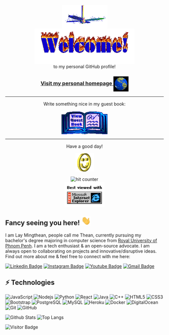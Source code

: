 <div align="center">
<img src="https://github.com/mingtheanlay/mingtheanlay/blob/master/img/fan-1.gif" alt="Fan" align="center">
</div>

<div align="center">
<img src="https://github.com/mingtheanlay/mingtheanlay/blob/master/img/welcome-fire.gif" alt="Welcome" align="center">
</div>

<div align="center">
to my personal GitHub profile!
</div>

<h3 align="center">
<a href="https://mingtheanlay.github.io/">Visit my personal homepage
<img src="https://github.com/mingtheanlay/mingtheanlay/blob/master/img/website.gif" alt="Visit homepage" align="center">
</a>
</h3>

<hr>

<div align="center">
<p>Write something nice in my guest book:</p>
<a href="https://github.com/mingtheanlay/mingtheanlay/issues"><img src="https://github.com/mingtheanlay/mingtheanlay/blob/master/img/guestbook.gif" alt="Guest book" align="center"></a>
</div>

<hr>

<div align="center">
<p>Have a good day!</p>
<div>
<img src="https://github.com/mingtheanlay/mingtheanlay/blob/master/img/smile.gif" alt="Smiley" align="center">
</div>
</div>

<div align="center">
<p></p>
<img src="https://profile-counter.glitch.me/mingtheanlay/count.svg" alt="hit counter" align="center">
</div>

<div align="center">
<img src="https://github.com/mingtheanlay/mingtheanlay/blob/master/img/ie.jpg" alt="Best viewed with Microsoft Internet Explorer" align="center" width="128">
</div>

## Fancy seeing you here! <img src="https://raw.githubusercontent.com/mingtheanlay/mingtheanlay/master/wave.gif" width="30px">

I am Lay Mingthean, people call me Thean, currently pursuing my bachelor's degree majoring in computer science from [Royal University of Phnom Penh](http://www.rupp.edu.kh/). I am a tech enthusiast & an open-source advocate. I am always open to collaborating on projects and innovative/disruptive ideas. Find out more about me & feel free to connect with me here:

[![Linkedin Badge](https://img.shields.io/badge/-mingthean-lay?style=flat-square&logo=Linkedin&logoColor=white&link=https://www.linkedin.com/in/anirudhemmadi/)](https://www.linkedin.com/in/mingthean-lay-384294178/)
[![Instagram Badge](https://img.shields.io/badge/-th34n._-purple?style=flat-square&logo=instagram&logoColor=white&link=https://instagram.com/kanna6501/)](https://www.instagram.com/th34n._/)
[![Youtube Badge](https://img.shields.io/badge/-mingthean-lay?style=flat-square&logo=youtube&logoColor=white&link=https://www.youtube.com/c/koolkanna)](https://www.youtube.com/channel/UCRDqDtko3GRB6kGdrRY-iOw)
[![Gmail Badge](https://img.shields.io/badge/-mingthean.lay@gmail.com-c14438?style=flat-square&logo=Gmail&logoColor=white&link=mailto:kanna6501@gmail.com)](mailto:mingthean.lay@gmail.com@gmail.com)

## ⚡ Technologies

![JavaScript](https://img.shields.io/badge/-JavaScript-black?style=flat-square&logo=javascript)
![Nodejs](https://img.shields.io/badge/-Nodejs-black?style=flat-square&logo=Node.js)
![Python](https://img.shields.io/badge/-Python-black?style=flat-square&logo=Python)
![React](https://img.shields.io/badge/-React-black?style=flat-square&logo=react)
![Java](https://img.shields.io/badge/-java-E34A86?style=flat-square&logo=java)
![C++](https://img.shields.io/badge/-C++-00599C?style=flat-square&logo=c)
![HTML5](https://img.shields.io/badge/-HTML5-E34F26?style=flat-square&logo=html5&logoColor=white)
![CSS3](https://img.shields.io/badge/-CSS3-1572B6?style=flat-square&logo=css3)
![Bootstrap](https://img.shields.io/badge/-Bootstrap-563D7C?style=flat-square&logo=bootstrap)
![PostgreSQL](https://img.shields.io/badge/-PostgreSQL-336791?style=flat-square&logo=postgresql)
![MySQL](https://img.shields.io/badge/-MySQL-black?style=flat-square&logo=mysql)
![Heroku](https://img.shields.io/badge/-Heroku-430098?style=flat-square&logo=heroku)
![Docker](https://img.shields.io/badge/-Docker-black?style=flat-square&logo=docker)
![DigitalOcean](https://img.shields.io/badge/-Digital%20Ocean-darkblue?style=flat-square&logo=digitalocean)
![Git](https://img.shields.io/badge/-Git-black?style=flat-square&logo=git)
![GitHub](https://img.shields.io/badge/-GitHub-181717?style=flat-square&logo=github)

![Github Stats](https://github-readme-stats.vercel.app/api?username=mingtheanlay&count_private=true&show_icons=true&include_all_commits=true)
![Top Langs](https://github-readme-stats.vercel.app/api/top-langs/?username=mingtheanlay&hide=TeX&layout=compact)

![Visitor Badge](https://visitor-badge.laobi.icu/badge?page_id=mingtheanlay.mingtheanlay)
